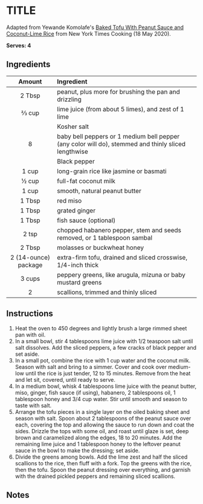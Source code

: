 # TITLE

Adapted from Yewande Komolafe's [Baked Tofu With Peanut Sauce and Coconut-Lime Rice](https://cooking.nytimes.com/recipes/1020530-baked-tofu-with-peanut-sauce-and-coconut-lime-rice) from  New York Times Cooking (18 May 2020).

**Serves: 4**

## Ingredients

| Amount   | Ingredient
| :----:   | :---------
| 2 Tbsp   | peanut, plus more for brushing the pan and drizzling
| ⅔ cup    | lime juice (from about 5 limes), and zest of 1 lime
|          |  Kosher salt
| 8        | baby bell peppers or 1 medium bell pepper (any color will do), stemmed and thinly sliced lengthwise
|          |  Black pepper
| 1  cup   | long-grain rice like jasmine or basmati
| ½  cup   | full-fat coconut milk
| 1  cup   | smooth, natural peanut butter
| 1  Tbsp  | red miso
| 1  Tbsp  | grated ginger
| 1  Tbsp  | fish sauce (optional)
| 2  tsp   | chopped habanero pepper, stem and seeds removed, or 1 tablespoon sambal
| 2  Tbsp  | molasses or buckwheat honey
| 2  (14-ounce) package | extra-firm tofu, drained and sliced crosswise, 1/4-inch thick
| 3  cups  | peppery greens, like arugula, mizuna or baby mustard greens
| 2        | scallions, trimmed and thinly sliced


## Instructions

1. Heat the oven to 450 degrees and lightly brush a large rimmed sheet pan with oil.
1. In a small bowl, stir 4 tablespoons lime juice with 1/2 teaspoon salt until salt dissolves. Add the sliced peppers, a few cracks of black pepper and set aside.
1. In a small pot, combine the rice with 1 cup water and the coconut milk. Season with salt and bring to a simmer. Cover and cook over medium-low until the rice is just tender, 12 to 15 minutes. Remove from the heat and let sit, covered, until ready to serve.
1. In a medium bowl, whisk 4 tablespoons lime juice with the peanut butter, miso, ginger, fish sauce (if using), habanero, 2 tablespoons oil, 1 tablespoon honey and 3/4 cup water. Stir until smooth and season to taste with salt.
1. Arrange the tofu pieces in a single layer on the oiled baking sheet and season with salt. Spoon about 2 tablespoons of the peanut sauce over each, covering the top and allowing the sauce to run down and coat the sides. Drizzle the tops with some oil, and roast until glaze is set, deep brown and caramelized along the edges, 18 to 20 minutes. Add the remaining lime juice and 1 tablespoon honey to the leftover peanut sauce in the bowl to make the dressing; set aside.
1. Divide the greens among bowls. Add the lime zest and half the sliced scallions to the rice, then fluff with a fork. Top the greens with the rice, then the tofu. Spoon the peanut dressing over everything, and garnish with the drained pickled peppers and remaining sliced scallions.

## Notes
